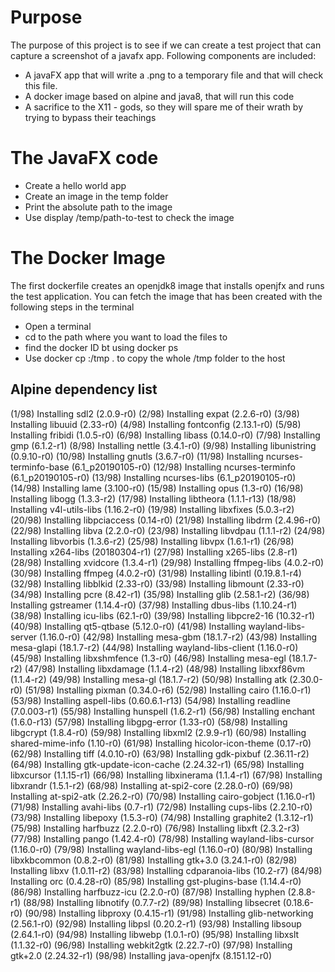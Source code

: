 Purpose
=======

The purpose of this project is to see if we can create a test project that can capture a screenshot of a javafx app. 
Following components are included: 
* A javaFX app that will write a .png to a temporary file and that will check this file. 
* A docker image based on alpine and java8, that will run this code 
* A sacrifice to the X11 - gods, so they will spare me of their wrath by trying to bypass their teachings

The JavaFX code
=======
* Create a hello world app
* Create an image in the temp folder
* Print the absolute path to the image
* Use display /temp/path-to-test to check the image

The Docker Image
================
The first dockerfile creates an openjdk8 image that installs openjfx and runs the test application.
You can fetch the image that has been created with the following steps in the terminal

* Open a terminal 
* cd to the path where you want to load the files to
* find the docker ID bt using docker ps
* Use  docker cp <DOCKERID>:/tmp . to copy the whole /tmp folder to the host

## Alpine dependency list
(1/98) Installing sdl2 (2.0.9-r0)
(2/98) Installing expat (2.2.6-r0)
(3/98) Installing libuuid (2.33-r0)
(4/98) Installing fontconfig (2.13.1-r0)
(5/98) Installing fribidi (1.0.5-r0)
(6/98) Installing libass (0.14.0-r0)
(7/98) Installing gmp (6.1.2-r1)
(8/98) Installing nettle (3.4.1-r0)
(9/98) Installing libunistring (0.9.10-r0)
(10/98) Installing gnutls (3.6.7-r0)
(11/98) Installing ncurses-terminfo-base (6.1_p20190105-r0)
(12/98) Installing ncurses-terminfo (6.1_p20190105-r0)
(13/98) Installing ncurses-libs (6.1_p20190105-r0)
(14/98) Installing lame (3.100-r0)
(15/98) Installing opus (1.3-r0)
(16/98) Installing libogg (1.3.3-r2)
(17/98) Installing libtheora (1.1.1-r13)
(18/98) Installing v4l-utils-libs (1.16.2-r0)
(19/98) Installing libxfixes (5.0.3-r2)
(20/98) Installing libpciaccess (0.14-r0)
(21/98) Installing libdrm (2.4.96-r0)
(22/98) Installing libva (2.2.0-r0)
(23/98) Installing libvdpau (1.1.1-r2)
(24/98) Installing libvorbis (1.3.6-r2)
(25/98) Installing libvpx (1.6.1-r1)
(26/98) Installing x264-libs (20180304-r1)
(27/98) Installing x265-libs (2.8-r1)
(28/98) Installing xvidcore (1.3.4-r1)
(29/98) Installing ffmpeg-libs (4.0.2-r0)
(30/98) Installing ffmpeg (4.0.2-r0)
(31/98) Installing libintl (0.19.8.1-r4)
(32/98) Installing libblkid (2.33-r0)
(33/98) Installing libmount (2.33-r0)
(34/98) Installing pcre (8.42-r1)
(35/98) Installing glib (2.58.1-r2)
(36/98) Installing gstreamer (1.14.4-r0)
(37/98) Installing dbus-libs (1.10.24-r1)
(38/98) Installing icu-libs (62.1-r0)
(39/98) Installing libpcre2-16 (10.32-r1)
(40/98) Installing qt5-qtbase (5.12.0-r0)
(41/98) Installing wayland-libs-server (1.16.0-r0)
(42/98) Installing mesa-gbm (18.1.7-r2)
(43/98) Installing mesa-glapi (18.1.7-r2)
(44/98) Installing wayland-libs-client (1.16.0-r0)
(45/98) Installing libxshmfence (1.3-r0)
(46/98) Installing mesa-egl (18.1.7-r2)
(47/98) Installing libxdamage (1.1.4-r2)
(48/98) Installing libxxf86vm (1.1.4-r2)
(49/98) Installing mesa-gl (18.1.7-r2)
(50/98) Installing atk (2.30.0-r0)
(51/98) Installing pixman (0.34.0-r6)
(52/98) Installing cairo (1.16.0-r1)
(53/98) Installing aspell-libs (0.60.6.1-r13)
(54/98) Installing readline (7.0.003-r1)
(55/98) Installing hunspell (1.6.2-r1)
(56/98) Installing enchant (1.6.0-r13)
(57/98) Installing libgpg-error (1.33-r0)
(58/98) Installing libgcrypt (1.8.4-r0)
(59/98) Installing libxml2 (2.9.9-r1)
(60/98) Installing shared-mime-info (1.10-r0)
(61/98) Installing hicolor-icon-theme (0.17-r0)
(62/98) Installing tiff (4.0.10-r0)
(63/98) Installing gdk-pixbuf (2.36.11-r2)
(64/98) Installing gtk-update-icon-cache (2.24.32-r1)
(65/98) Installing libxcursor (1.1.15-r1)
(66/98) Installing libxinerama (1.1.4-r1)
(67/98) Installing libxrandr (1.5.1-r2)
(68/98) Installing at-spi2-core (2.28.0-r0)
(69/98) Installing at-spi2-atk (2.26.2-r0)
(70/98) Installing cairo-gobject (1.16.0-r1)
(71/98) Installing avahi-libs (0.7-r1)
(72/98) Installing cups-libs (2.2.10-r0)
(73/98) Installing libepoxy (1.5.3-r0)
(74/98) Installing graphite2 (1.3.12-r1)
(75/98) Installing harfbuzz (2.2.0-r0)
(76/98) Installing libxft (2.3.2-r3)
(77/98) Installing pango (1.42.4-r0)
(78/98) Installing wayland-libs-cursor (1.16.0-r0)
(79/98) Installing wayland-libs-egl (1.16.0-r0)
(80/98) Installing libxkbcommon (0.8.2-r0)
(81/98) Installing gtk+3.0 (3.24.1-r0)
(82/98) Installing libxv (1.0.11-r2)
(83/98) Installing cdparanoia-libs (10.2-r7)
(84/98) Installing orc (0.4.28-r0)
(85/98) Installing gst-plugins-base (1.14.4-r0)
(86/98) Installing harfbuzz-icu (2.2.0-r0)
(87/98) Installing hyphen (2.8.8-r1)
(88/98) Installing libnotify (0.7.7-r2)
(89/98) Installing libsecret (0.18.6-r0)
(90/98) Installing libproxy (0.4.15-r1)
(91/98) Installing glib-networking (2.56.1-r0)
(92/98) Installing libpsl (0.20.2-r1)
(93/98) Installing libsoup (2.64.1-r0)
(94/98) Installing libwebp (1.0.1-r0)
(95/98) Installing libxslt (1.1.32-r0)
(96/98) Installing webkit2gtk (2.22.7-r0)
(97/98) Installing gtk+2.0 (2.24.32-r1)
(98/98) Installing java-openjfx (8.151.12-r0)

